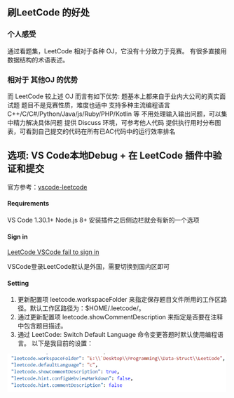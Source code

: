 ## 刷LeetCode 的好处
### 个人感受
通过看题集，LeetCode 相对于各种 OJ，它没有十分致力于竞赛。
有很多直接用数据结构的术语表述。

### 相对于 其他OJ 的优势
而 LeetCode 较上述 OJ 而言有如下优势:
题基本上都来自于业内大公司的真实面试题
题目不是竞赛性质，难度也适中
支持多种主流编程语言C++/C/C#/Python/Java/js/Ruby/PHP/Kotlin 等
不用处理输入输出问题，可以集中精力解决具体问题
提供 Discuss 环境，可参考他人代码
提供执行用时分布图表，可看到自己提交的代码在所有已AC代码中的运行效率排名

## 选项: VS Code本地Debug + 在 LeetCode 插件中验证和提交
官方参考：[vscode-leetcode](https://github.com/jdneo/vscode-leetcode/blob/master/docs/README_zh-CN.md)
#### Requirements
VS Code 1.30.1+
Node.js 8+
安装插件之后侧边栏就会有新的一个选项

#### Sign in
[LeetCode VSCode fail to sign in](https://jingyan.baidu.com/article/2c8c281d0b9c0d4009252a57.html)

VSCode登录LeetCode默认是外国，需要切换到国内区即可
#### Setting
1. 更新配置项 leetcode.workspaceFolder 来指定保存题目文件所用的工作区路径。默认工作区路径为：$HOME/.leetcode/。
1. 通过更新配置项 leetcode.showCommentDescription 来指定是否要在注释中包含题目描述。
1. 通过 LeetCode: Switch Default Language 命令变更答题时默认使用编程语言。
以下是我目前的设置：
<img src="LeetCode-setting.png" width=500>

#### 
